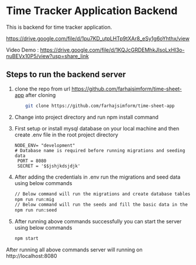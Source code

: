 # Time Tracker Application Backend

This is backend for time tracker application.

https://drive.google.com/file/d/1pu7KD_utpLHTp9tXAr8_eSy1g6oYhthx/view

Video Demo : https://drive.google.com/file/d/1KQJcGRDEMhkJIsoLxHl3o-nuBEVx10P5/view?usp=share_link

## Steps to run the backend server

1. clone the repo from url https://github.com/farhajsimform/time-sheet-app after cloning 


   ```bash
       git clone https://github.com/farhajsimform/time-sheet-app
   ```

2. Change into project directory and run npm install command

3. First setup or install mysql database on your local machine and then create .env file in the root project directory 

   ```env
   NODE_ENV= "development"
   # Database name is required before running migrations and seeding data
    PORT = 8080
    SECRET = '$$jshjkdsjdjk'
   ```

4. After adding the credentials in .env run the migrations and seed data using below commands

   ```bash
   // Below command will run the migrations and create database tables for you
   npm run run:mig
   // Below command will run the seeds and fill the basic data in the database
   npm run run:seed
   ```

5. After running above commands successfully you can start the server using below commands

   ```bash
   npm start
   ```

  After running all above commands server will running on http://localhost:8080 

